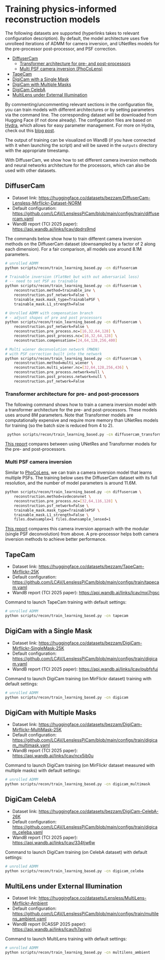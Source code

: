 # Training physics-informed reconstruction models

The following datasets are supported (hyperlinks takes to relevant configuration description).
By default, the model architecture uses five unrolleed iterations of ADMM for camera inversion, and UNetRes models for the pre-processor post-processor, and PSF correction.


- [DiffuserCam](#diffusercam)
    - [Transformer architecture for pre- and post-processors](#transformer-architecture-for-pre--and-post-processors)
    - [Multi PSF camera inversion (PhoCoLens)](#multi-psf-camera-inversion)
- [TapeCam](#tapecam)
- [DigiCam with a Single Mask](#digicam-with-a-single-mask)
- [DigiCam with Multiple Masks](#digicam-with-multiple-masks)
- [DigiCam CelebA](#digicam-celeba)
- [MultiLens under External Illumination](#multilens-under-external-illumination)

By commenting/uncommenting relevant sections in the configuration file, you can train models with different architectures or by setting parameters via the command line. 
The corresponding dataset will be downloaded from Hugging Face (if not done already).
The configuration files are based on [Hydra](https://hydra.cc/docs/intro/), which allows for easy parameter management. For more on Hydra, check out this [blog post](https://medium.com/@bezzam/hydra-for-cleaner-python-code-and-better-reproducibility-in-research-c035028101f9).

The output of training can be visualized on WandB (if you have connected with it when launching the script) and will be saved in the `outputs` directory with the appropriate timestamp.

With DiffuserCam, we show how to set different camera inversion methods and neural networks architecture for the processors, which can also be used with other datasets.


## DiffuserCam

- Dataset link: https://huggingface.co/datasets/bezzam/DiffuserCam-Lensless-Mirflickr-Dataset-NORM
- Default configuration: https://github.com/LCAV/LenslessPiCam/blob/main/configs/train/diffusercam.yaml
- WandB report (TCI 2025 paper): https://api.wandb.ai/links/lcav/dpdrs9md

The commands below show how to train different camera inversion methods on the DiffuserCam dataset (downsampled by a factor of 2 along each dimension). For a fair comparison, all models use around 8.1M parameters.

```bash
# unrolled ADMM
python scripts/recon/train_learning_based.py -cn diffusercam

# Trainable inversion (FlatNet but with out adversarial loss)
# -- need to set PSF as trainable
python scripts/recon/train_learning_based.py -cn diffusercam \
    reconstruction.method=trainable_inv \
    reconstruction.psf_network=False \
    trainable_mask.mask_type=TrainablePSF \
	trainable_mask.L1_strength=False

# Unrolled ADMM with compensation branch
# - adjust shapes of pre and post processors
python scripts/recon/train_learning_based.py -cn diffusercam \
    reconstruction.psf_network=False \
    reconstruction.pre_process.nc=[16,32,64,128] \
    reconstruction.post_process.nc=[16,32,64,128] \
    reconstruction.compensation=[24,64,128,256,400]

# Multi wiener deconvolution network (MWDN) 
# with PSF correction built into the network
python scripts/recon/train_learning_based.py -cn diffusercam \
    reconstruction.method=multi_wiener \
    reconstruction.multi_wiener.nc=[32,64,128,256,436] \
    reconstruction.pre_process.network=null \
    reconstruction.post_process.network=null \
    reconstruction.psf_network=False
```

### Transformer architecture for pre- and post-processors

The following command shows how to train a camera inversion model with a transformer architecture for the pre- and post-processors. These models uses around 8M parameters.
Note that Transformer models are computationally expensive and require more memory than UNetRes models for training (so the batch size is reduced from 4 to 2).
```bash
 python scripts/recon/train_learning_based.py -cn diffusercam_transformer
```
[This report](https://api.wandb.ai/links/lcav/mtbd9g2c) compares between using UNetRes and Transformer models for the pre- and post-processors.

### Multi PSF camera inversion

Similar to [PhoCoLens](https://phocolens.github.io/), we can train a camera inversion model that learns multiple PSFs. The training below uses the DiffuserCam dataset with its full resolution, and the number of model parameters is around 11.6M.
```bash
python scripts/recon/train_learning_based.py -cn diffusercam \
    reconstruction.method=svdeconvnet \
    reconstruction.pre_process.nc=[32,64,116,128] \
    reconstruction.psf_network=False \
    trainable_mask.mask_type=TrainablePSF \
	trainable_mask.L1_strength=False \
    files.downsample=1 files.downsample_lensed=1
```
[This report](https://wandb.ai/lcav/diffusercam_fullres/reports/Evaluating-SVDeconvNet-on-DiffuserCam-dataset--VmlldzoxMTcxMTg0NA?accessToken=g2p50wn2q1p4xu9ygfjkvak4ybk1gk4tt1aryjb0yx8u2nat3jxmcpnh7uq5x48i) compares this camera inversion approach with the modular (single PSF deconvolution) from above. A pre-processor helps both camera inversion methods to achieve better performance.

## TapeCam

- Dataset link: https://huggingface.co/datasets/bezzam/TapeCam-Mirflickr-25K
- Default configuration: https://github.com/LCAV/LenslessPiCam/blob/main/configs/train/tapecam.yaml
- WandB report (TCI 2025 paper): https://api.wandb.ai/links/lcav/mxi7rgsc

Command to launch TapeCam training with default settings:
```bash
# unrolled ADMM
python scripts/recon/train_learning_based.py -cn tapecam
```

## DigiCam with a Single Mask

- Dataset link: https://huggingface.co/datasets/bezzam/DigiCam-Mirflickr-SingleMask-25K
- Default configuration: https://github.com/LCAV/LenslessPiCam/blob/main/configs/train/digicam.yaml
- WandB report (TCI 2025 paper): https://api.wandb.ai/links/lcav/pubfsfuj

Command to launch DigiCam training (on MirFlickr dataset) training with default settings:
```bash
# unrolled ADMM
python scripts/recon/train_learning_based.py -cn digicam
```

## DigiCam with Multiple Masks

- Dataset link: https://huggingface.co/datasets/bezzam/DigiCam-Mirflickr-MultiMask-25K
- Default configuration: https://github.com/LCAV/LenslessPiCam/blob/main/configs/train/digicam_multimask.yaml
- WandB report (TCI 2025 paper): https://api.wandb.ai/links/lcav/ncx5ib0u

Command to launch DigiCam training (on MirFlickr dataset measured with multiple masks) with default settings:
```bash
# unrolled ADMM
python scripts/recon/train_learning_based.py -cn digicam_multimask
```

## DigiCam CelebA

- Dataset link: https://huggingface.co/datasets/bezzam/DigiCam-CelebA-26K
- Default configuration: https://github.com/LCAV/LenslessPiCam/blob/main/configs/train/digicam_celeba.yaml
- WandB report (TCI 2025 paper): https://api.wandb.ai/links/lcav/334tjw6w

Command to launch DigiCam training (on CelebA dataset) with default settings:
```bash
# unrolled ADMM
python scripts/recon/train_learning_based.py -cn digicam_celeba
```

## MultiLens under External Illumination

- Dataset link: https://huggingface.co/datasets/Lensless/MultiLens-Mirflickr-Ambient
- Default configuration: https://github.com/LCAV/LenslessPiCam/blob/main/configs/train/multilens_ambient.yaml
- WandB report (ICASSP 2025 paper): https://api.wandb.ai/links/lcav/h7astyxi

Command to launch MultiLens training with default settings:
```bash
# unrolled ADMM
python scripts/recon/train_learning_based.py -cn multilens_ambient
```

